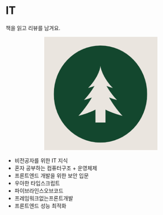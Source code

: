 # IT

책을 읽고 리뷰를 남겨요.

<p align="center">
  <img width="300" height="300" src="./img/tree_bg.png">
</p>

- 비전공자를 위한 IT 지식
- 혼자 공부하는 컴퓨터구조 + 운영체제
- 프론트엔드 개발을 위한 보안 입문
- 우아한 타입스크립트
- 파이브라인스오브코드
- 프레임워크없는프론트개발
- 프론트엔드 성능 최적화

